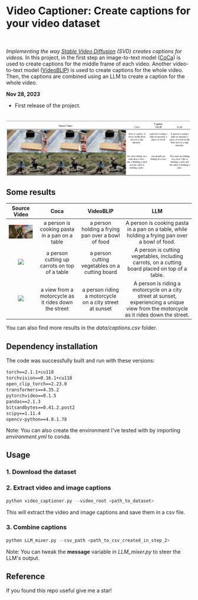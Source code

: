 # Video Captioner: Create captions for your video dataset

<br>

_Implementing the way [Stable Video Diffusion](https://static1.squarespace.com/static/6213c340453c3f502425776e/t/655ce779b9d47d342a93c890/1700587395994/stable_video_diffusion.pdf) (SVD) creates captions for videos._
In this project, in the first step an image-to-text model ([CoCa](https://github.com/mlfoundations/open_clip/tree/main)) is used to create captions for the middle frame of each video. Another video-to-text model ([VideoBLIP](https://github.com/yukw777/VideoBLIP/tree/main)) is used to create captions for the whole video. Then, the captions are combined using an LLM to create a caption for the whole video.

**Nov 28, 2023**
* First release of the project.

<br>

<img src="./assets/ov.PNG" align="center"/>

## Some results

| Source Video| Coca | VideoBLIP | LLM |
|:-------------------------------:|:--------------------------------------------------:| :--------------------------------------------------:| :--------------------------------------------------:|
|<img src="assets/video_64605.gif" width="200"> | a person is cooking pasta in a pan on a table | a person holding a frying pan over a bowl of food | A person is cooking pasta in a pan on a table, while holding a frying pan over a bowl of food. |
|<img src="assets/video_67000.gif" width="200"> | a person cutting up carrots on top of a table | a person cutting vegetables on a cutting board | A person is cutting vegetables, including carrots, on a cutting board placed on top of a table. |
|<img src="assets/motorcycle-riding-0.gif" width="200"> | a view from a motorcycle as it rides down the street | a person riding a motorcycle on a city street at sunset | A person is riding a motorcycle on a city street at sunset, experiencing a unique view from the motorcycle as it rides down the street. |

You can also find more results in the _data/captions.csv_ folder.




## Dependency installation

The code was successfully built and run with these versions:

```
torch==2.1.1+cu118
torchvision==0.16.1+cu118
open_clip_torch==2.23.0
transformers==4.35.2
pytorchvideo==0.1.5
pandas==2.1.3
bitsandbytes==0.41.2.post2
scipy==1.11.4
opencv-python==4.8.1.78

```
Note: You can also create the environment I've tested with by importing _environment.yml_ to conda.

## Usage

### 1. Download the dataset
### 2. Extract video and image captions

```python
python video_captioner.py --video_root <path_to_dataset>
```
This will extract the video and image captions and save them in a csv file.

### 3. Combine captions

```python
python LLM_mixer.py --csv_path <path_to_csv_created_in_step_2>
```
Note: You can tweak the __message__ variable in _LLM_mixer.py_ to steer the LLM's output.

## Reference 
If you found this repo useful give me a star!
